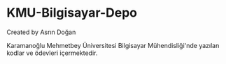 # KMU-Bilgisayar-Depo
Created by Asrın Doğan

Karamanoğlu Mehmetbey Üniversitesi Bilgisayar Mühendisliği'nde yazılan kodlar ve ödevleri içermektedir.
